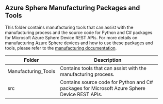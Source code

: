 ## Azure Sphere Manufacturing Packages and Tools

This folder contains manufacturing tools that can assist with the manufacturing process and the source code for Python and C# packages for Microsoft Azure Sphere Device REST APIs.
For more details on manufacturing Azure Sphere devices and how to use these packages and tools, please refer to the [manufacturing documentation](https://learn.microsoft.com/azure-sphere/hardware/manufacturing-guide).

| Folder         | Description              |
|---------------------|--------------------------|
| Manufacturing_Tools           | Contains tools that can assist with the manufacturing process. |
| src           | Contains source code for Python and C# packages for Microsoft Azure Sphere Device REST APIs. |